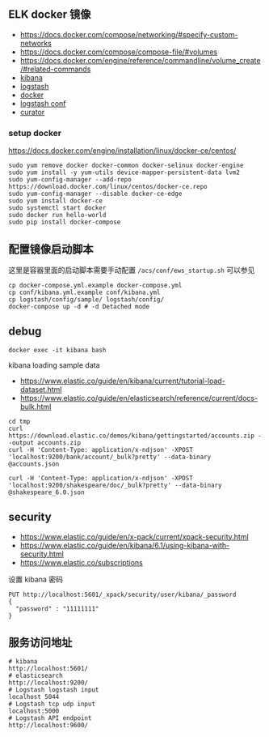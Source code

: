 ## ELK docker 镜像

- https://docs.docker.com/compose/networking/#specify-custom-networks
- https://docs.docker.com/compose/compose-file/#volumes
- https://docs.docker.com/engine/reference/commandline/volume_create/#related-commands
- [kibana](https://www.elastic.co/downloads/kibana)
- [logstash](https://www.elastic.co/downloads/logstash)
- [docker](https://docs.docker.com/engine/installation/linux/docker-ce/centos/#install-from-a-package)
- [logstash conf](https://github.com/dwbutler/logstash-logger/tree/master/samples)
- [curator](https://www.elastic.co/guide/en/elasticsearch/client/curator/5.x/about-features.html)

### setup docker

https://docs.docker.com/engine/installation/linux/docker-ce/centos/

```shell
sudo yum remove docker docker-common docker-selinux docker-engine
sudo yum install -y yum-utils device-mapper-persistent-data lvm2
sudo yum-config-manager --add-repo    https://download.docker.com/linux/centos/docker-ce.repo
sudo yum-config-manager --disable docker-ce-edge
sudo yum install docker-ce
sudo systemctl start docker
sudo docker run hello-world
sudo pip install docker-compose
```

## 配置镜像启动脚本

这里是容器里面的启动脚本需要手动配置 `/acs/conf/ews_startup.sh` 可以参见

```shell
cp docker-compose.yml.example docker-compose.yml
cp conf/kibana.yml.example conf/kibana.yml
cp logstash/config/sample/ logstash/config/
docker-compose up -d # -d Detached mode
```

## debug

```shell
docker exec -it kibana bash
```

kibana loading sample data

- https://www.elastic.co/guide/en/kibana/current/tutorial-load-dataset.html
- https://www.elastic.co/guide/en/elasticsearch/reference/current/docs-bulk.html

```shell
cd tmp
curl https://download.elastic.co/demos/kibana/gettingstarted/accounts.zip --output accounts.zip
curl -H 'Content-Type: application/x-ndjson' -XPOST 'localhost:9200/bank/account/_bulk?pretty' --data-binary @accounts.json

curl -H 'Content-Type: application/x-ndjson' -XPOST 'localhost:9200/shakespeare/doc/_bulk?pretty' --data-binary @shakespeare_6.0.json
```

## security

- https://www.elastic.co/guide/en/x-pack/current/xpack-security.html
- https://www.elastic.co/guide/en/kibana/6.1/using-kibana-with-security.html
- https://www.elastic.co/subscriptions

设置 kibana 密码

```shell
PUT http://localhost:5601/_xpack/security/user/kibana/_password
{
  "password" : "11111111"
}
```

## 服务访问地址

```shell
# kibana
http://localhost:5601/
# elasticsearch
http://localhost:9200/
# Logstash logstash input
localhost 5044
# Logstash tcp udp input
localhost:5000
# Logstash API endpoint
http://localhost:9600/
```
